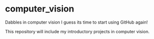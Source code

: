 # computer_vision
Dabbles in computer vision
I guess its time to start using GitHub again!

This repository will include my introductory projects in computer vision.
